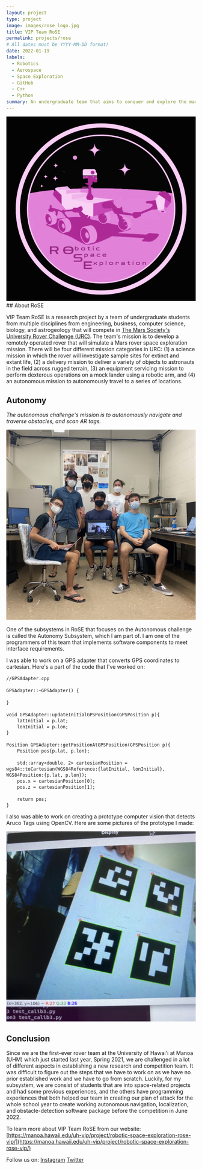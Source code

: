 ```yaml
---
layout: project
type: project
image: images/rose_logo.jpg
title: VIP Team RoSE
permalink: projects/rose
# All dates must be YYYY-MM-DD format!
date: 2022-01-19
labels:
  - Robotics
  - Aerospace
  - Space Exploration
  - GitHub
  - C++
  - Python
summary: An undergraduate team that aims to conquer and explore the mars environment for future generations.
---
```

<div class="ui small rounded images">
    <img class="ui medium centered rounded image" src="../images/rose_logo.jpg">
</div>
## About RoSE

VIP Team RoSE is a research project by a team of undergraduate students from multiple disciplines from engineering, business, computer science, biology, and astrogeology that will compete in [The Mars Society's University Rover Challenge (URC)](https://urc.marssociety.org/home). The team's mission is to develop a remotely operated rover that will simulate a Mars rover space exploration mission. There will be four different mission categories in URC: (1) a science mission in which the rover will investigate sample sites for extinct and extant life, (2) a delivery mission to deliver a variety of objects to astronauts in the field across rugged terrain, (3) an equipment servicing mission to perform dexterous operations on a mock lander using a robotic arm, and (4) an autonomous mission to autonomously travel to a series of locations.

## Autonomy

*The autonomous challenge's mission is to autonomously navigate and traverse obstacles, and scan AR tags.* 

<img class="ui image" src="../images/auto_1.png">

One of the subsystems in RoSE that focuses on the Autonomous challenge is called the Autonomy Subsystem, which I am part of. I am one of the programmers of this team that implements software components to meet interface requirements. 

I was able to work on a GPS adapter that converts GPS coordinates to cartesian. Here's a part of the code that I've worked on:
```
//GPSAdapter.cpp

GPSAdapter::~GPSAdapter() {

}

void GPSAdapter::updateInitialGPSPosition(GPSPosition p){
    latInitial = p.lat;
    lonInitial = p.lon;
}

Position GPSAdapter::getPositionAtGPSPosition(GPSPosition p){
    Position pos{p.lat, p.lon};
    
    std::array<double, 2> cartesianPosition = wgs84::toCartesian(WGS84Reference:{latInitial, lonInitial}, WGS84Position:{p.lat, p.lon});
    pos.x = cartesianPosition[0];
    pos.z = cartesianPosition[1];
    
    return pos;
}
```

I also was able to work on creating a prototype computer vision that detects Aruco Tags using OpenCV. Here are some pictures of the prototype I made: 

<img class="ui image" src="../images/aruco_1.png">

## Conclusion

Since we are the first-ever rover team at the University of Hawai'i at Manoa (UHM) which just started last year, Spring 2021, we are challenged in a lot of different aspects in establishing a new research and competition team. It was difficult to figure out the steps that we have to work on as we have no prior established work and we have to go from scratch. Luckily, for my subsystem, we are consist of students that are into space-related projects and had some previous experiences, and the others have programming experiences that both helped our team in creating our plan of attack for the whole school year to create working autonomous navigation, localization, and obstacle-detection software package before the competition in June 2022.


To learn more about VIP Team RoSE from our website: [https://manoa.hawaii.edu/uh-vip/project/robotic-space-exploration-rose-vip/](https://manoa.hawaii.edu/uh-vip/project/robotic-space-exploration-rose-vip/)

Follow us on:
[Instagram](instagram.com/uhm_vip_rose/)
[Twitter](https://twitter.com/uhm_vip_rose)



